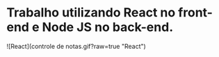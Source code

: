 <h1>Trabalho utilizando React no front-end e Node JS no back-end.</h1>

![React](controle de notas.gif?raw=true "React")
